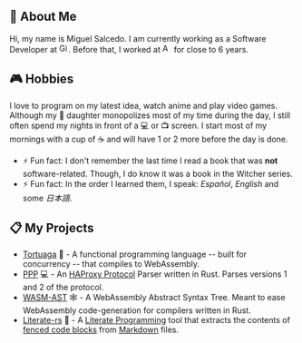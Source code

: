 ## 📢 About Me
Hi, my name is Miguel Salcedo. I am currently working as a Software Developer at [<img src="https://github.githubassets.com/favicons/favicon-dark.svg" alt="GitHub" width="16" height="16"/>](https://github.com/). Before that, I worked at [<img src="https://www.amazon.com/favicon.ico" alt="Amazon" width="16" height="16"/>](https://a.co) for close to 6 years.

## 🎮 Hobbies
I love to program on my latest idea, watch anime and play video games. Although my 👶 daughter monopolizes most of my time during the day, I still often spend my nights in front of a 💻 or 📺 screen. I start most of my mornings with a cup of ☕ and will have 1 or 2 more before the day is done.

- ⚡ Fun fact: I don't remember the last time I read a book that was **not** software-related. Though, I do know it was a book in the Witcher series.
- ⚡ Fun fact: In the order I learned them, I speak: _Español_, _English_ and some _日本語_.

## 📋 My Projects
* [Tortuaga](tortuga.salcedo.cc) 🐢 - A functional programming language -- built for concurrency -- that compiles to WebAssembly.
* [PPP](https://github.com/misalcedo/ppp) 💻 - An [HAProxy Protocol](xy.org/download/1.8/doc/proxy-protocol.txt) Parser written in Rust. Parses versions 1 and 2 of the protocol.
* [WASM-AST](https://github.com/misalcedo/wasm-ast) 🕸️ - A WebAssembly Abstract Syntax Tree. Meant to ease WebAssembly code-generation for compilers written in Rust.
* [Literate-rs](https://github.com/misalcedo/literate-rs) 📔 - A [Literate Programming](https://en.wikipedia.org/wiki/Literate_programming) tool that extracts the contents of [fenced code blocks](https://www.markdownguide.org/extended-syntax/#fenced-code-blocks) from [Markdown](https://www.markdownguide.org) files.

<!--
**misalcedo/misalcedo** is a ✨ _special_ ✨ repository because its `README.md` (this file) appears on your GitHub profile.

Here are some ideas to get you started:

- 🔭 I’m currently working on ...
- 🌱 I’m currently learning ...
- 👯 I’m looking to collaborate on ...
- 🤔 I’m looking for help with ...
- 💬 Ask me about ...
- 📫 How to reach me: ...
- 😄 Pronouns: ...
- ⚡ Fun fact: ...
-->
